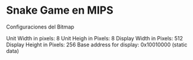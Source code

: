 # Snake Game en MIPS

Configuraciones del Bitmap

Unit Width in pixels: 8
Unit Heigh in Pixels: 8
Display Width in Pixels: 512
Display Height in Pixels: 256
Base address for display: 0x10010000 (static data)